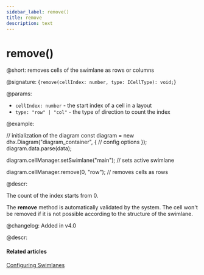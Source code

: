 ```yaml
---
sidebar_label: remove()
title: remove
description: text
---
```


# remove()

@short: removes cells of the swimlane as rows or columns

@signature: {`remove(cellIndex: number, type: ICellType): void;`}

@params:
- `cellIndex: number` - the start index of a cell in a layout
- `type: "row" | "col"` - the type of direction to count the index

@example:

// initialization of the diagram
const diagram = new dhx.Diagram("diagram_container", {
    // config options
});
diagram.data.parse(data);

diagram.cellManager.setSwimlane("main"); // sets active swimlane

diagram.cellManager.remove(0, "row"); // removes cells as rows

@descr:

The count of the index starts from 0.

The **remove** method is automatically validated by the system. The cell won't be removed if it is not possible according to the structure of the swimlane.

@changelog:
Added in v4.0

@descr:
#### Related articles

[Configuring Swimlanes](../../../swimlanes/index/)
